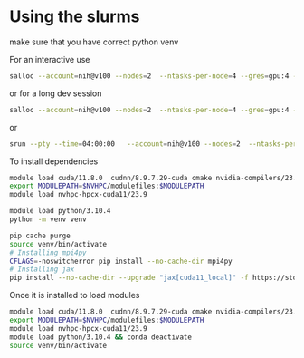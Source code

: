 # Using the slurms

make sure that you have correct python venv

For an interactive use

```bash
salloc --account=nih@v100 --nodes=2  --ntasks-per-node=4 --gres=gpu:4 -C v100-16g --hint=nomultithread --qos=qos_gpu-dev   
```

or for a long dev session

```bash
salloc --account=nih@v100 --nodes=2  --ntasks-per-node=4 --gres=gpu:4 -C v100-16g --hint=nomultithread --time=04:00:00  
```
or 

```bash
srun --pty --time=04:00:00   --account=nih@v100 --nodes=2  --ntasks-per-node=4 --gres=gpu:4 -C v100-16g --hint=nomultithread  bash 
```

To install dependencies


```bash
module load cuda/11.8.0  cudnn/8.9.7.29-cuda cmake nvidia-compilers/23.9
export MODULEPATH=$NVHPC/modulefiles:$MODULEPATH
module load nvhpc-hpcx-cuda11/23.9

module load python/3.10.4
python -m venv venv

pip cache purge
source venv/bin/activate
# Installing mpi4py
CFLAGS=-noswitcherror pip install --no-cache-dir mpi4py
# Installing jax
pip install --no-cache-dir --upgrade "jax[cuda11_local]" -f https://storage.googleapis.com/jax-releases/jax_cuda_releases.html
```

Once it is installed to load modules

```bash
module load cuda/11.8.0  cudnn/8.9.7.29-cuda cmake nvidia-compilers/23.9
export MODULEPATH=$NVHPC/modulefiles:$MODULEPATH
module load nvhpc-hpcx-cuda11/23.9
module load python/3.10.4 && conda deactivate
source venv/bin/activate
```